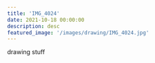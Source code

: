 ```yaml
---
title: 'IMG_4024'
date: 2021-10-18 00:00:00
description: desc
featured_image: '/images/drawing/IMG_4024.jpg'
---
```


drawing stuff